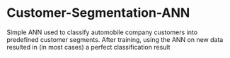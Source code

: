 # Customer-Segmentation-ANN
Simple ANN used to classify automobile company customers into predefined customer segments.
After training, using the ANN on new data resulted in (in most cases) a perfect classification result
